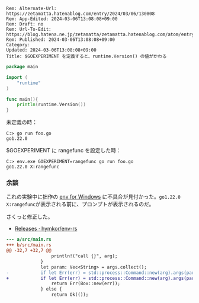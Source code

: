 ```header
Rem: Alternate-Url: https://zetamatta.hatenablog.com/entry/2024/03/06/130808
Rem: App-Edited: 2024-03-06T13:08:08+09:00
Rem: Draft: no
Rem: Url-To-Edit: https://blog.hatena.ne.jp/zetamatta/zetamatta.hatenablog.com/atom/entry/6801883189088596080
Rem: Published: 2024-03-06T13:08:08+09:00
Category:
Updated: 2024-03-06T13:08:08+09:00
Title: $GOEXPERIMENT を定義すると、runtime.Version() の値がかわる
```
```go
package main

import (
    "runtime"
)

func main(){
    println(runtime.Version())
}
```

未定義の時：

```
C:> go run foo.go
go1.22.0
```

$GOEXPERIMENT に rangefunc を設定した時：

```
C:> env.exe GOEXPERIMENT=rangefunc go run foo.go
go1.22.0 X:rangefunc
```

### 余談

これの実験中に拙作の [env for Windows][env-rs] に不具合が見付かった。`go1.22.0 X:rangefunc`が表示される前に、プロンプトが表示されるのだ。

さくっと修正した。

+ [Releases · hymkor/env-rs](https://github.com/hymkor/env-rs/releases)

```diff
--- a/src/main.rs
+++ b/src/main.rs
@@ -32,7 +32,7 @@
                 println!("call {}", arg);
             }
             let param: Vec<String> = args.collect();
-            if let Err(err) = std::process::Command::new(arg).args(param).spawn() {
+            if let Err(err) = std::process::Command::new(arg).args(param).status() {
                 return Err(Box::new(err));
             } else {
                 return Ok(());
```

[env-rs]: https://github.com/hymkor/env-rs
